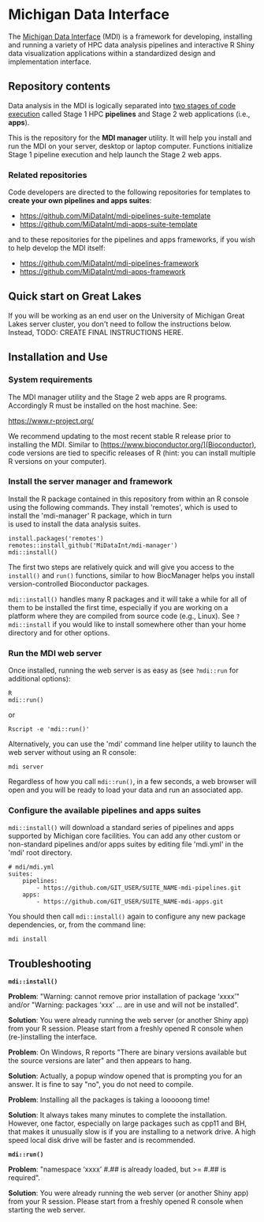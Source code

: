 # Michigan Data Interface

The [Michigan Data Interface](https://midataint.github.io/) (MDI) is a framework for developing,
installing and running a variety of HPC data analysis pipelines
and interactive R Shiny data visualization applications
within a standardized design and implementation interface.

## Repository contents

Data analysis in the MDI is logically separated into 
[two stages of code execution](https://midataint.github.io/docs/analysis-flow/) 
called Stage 1 HPC **pipelines**
and Stage 2 web applications (i.e., **apps**).

This is the repository for the **MDI manager** utility.
It will help you install and run the MDI on your server,
desktop or laptop computer. Functions initialize Stage 1 pipeline
execution and help launch the Stage 2 web apps.

### Related repositories

Code developers are directed to the following repositories for templates to
**create your own pipelines and apps suites**:

- <https://github.com/MiDataInt/mdi-pipelines-suite-template>
- <https://github.com/MiDataInt/mdi-apps-suite-template>

and to these repositories for the pipelines and apps frameworks, if you 
wish to help develop the MDI itself:

- <https://github.com/MiDataInt/mdi-pipelines-framework>
- <https://github.com/MiDataInt/mdi-apps-framework>

## Quick start on Great Lakes

If you will be working as an end user on the University of Michigan
Great Lakes server cluster, you don't need to follow the instructions below. 
Instead,
TODO: CREATE FINAL INSTRUCTIONS HERE.

## Installation and Use

### System requirements

The MDI manager utility and the Stage 2 web apps are R programs.
Accordingly R must be installed on the host machine. See:

<https://www.r-project.org/>

We recommend updating to the most recent stable R release prior
to installing the MDI. Similar to [https://www.bioconductor.org/](Bioconductor), 
code versions are tied to specific releases of R (hint: you can install
multiple R versions on your computer).

### Install the server manager and framework

Install the R package contained in this repository from within an
R console using the following commands. They install 'remotes',
which is used to install the 'mdi-manager' R package, which in turn  
is used to install the data analysis suites.

```
install.packages('remotes')
remotes::install_github('MiDataInt/mdi-manager')
mdi::install()
```

The first two steps are relatively quick and will give you access
to the <code>install()</code> and <code>run()</code> functions, similar to
how BiocManager helps you install version-controlled Bioconductor
packages.

<code>mdi::install()</code> handles many R packages and it
will take a while for all of them to be installed the first time,
especially if you are working on a platform where they are compiled
from source code (e.g., Linux). See <code>?mdi::install</code> if you
would like to install somewhere other than your home directory and
for other options.

### Run the MDI web server

Once installed, running the web server is as easy as (see
<code>?mdi::run</code> for additional options):

```
R
mdi::run()
```

or

```
Rscript -e 'mdi::run()'
```

Alternatively, you can use the 'mdi' command line helper utility
to launch the web server without using an R console:

```
mdi server
```

Regardless of how you call <code>mdi::run()</code>, in a few seconds, 
a web browser will open and you will be ready to load your data and run an associated app.

### Configure the available pipelines and apps suites

<code>mdi::install()</code> will download a standard series of
pipelines and apps supported by Michigan core facilities. You can
add any other custom or non-standard pipelines and/or apps suites
by editing file 'mdi.yml' in the 'mdi' root directory.

```
# mdi/mdi.yml
suites:
    pipelines:
        - https://github.com/GIT_USER/SUITE_NAME-mdi-pipelines.git
    apps:
        - https://github.com/GIT_USER/SUITE_NAME-mdi-apps.git
```

You should then call <code>mdi::install()</code> again to configure 
any new package dependencies, or, from the command line:

```
mdi install
```

## Troubleshooting

**<code>mdi::install()</code>**

**Problem**: "Warning: cannot remove prior installation of package ‘xxxx’" and/or
"Warning: packages ‘xxx’ ... are in use and will not be installed".

**Solution**: You were already running the web server (or another Shiny app)
from your R session. Please start from a freshly opened R console when
(re-)installing the interface.


**Problem**: On Windows, R reports "There are binary versions available but the
source versions are later" and then appears to hang.

**Solution**: Actually, a popup window opened that is
prompting you for an answer. It is fine to say "no", you do not need to compile.


**Problem**: Installing all the packages is taking a looooong time!

**Solution**: It always takes many minutes to complete the installation.
However, one factor, especially on large packages such as cpp11 and BH,
that makes it unusually slow is if you are installing to a network drive.
A high speed local disk drive will be faster and is recommended. 


**<code>mdi::run()</code>**

**Problem**: "namespace ‘xxxx’ #.## is already loaded, but >= #.## is required".

**Solution**: You were already running the web server (or another Shiny app)
from your R session. Please start from a freshly opened R console when
starting the web server.
